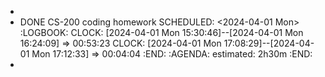 -
- DONE CS-200 coding homework
  SCHEDULED: <2024-04-01 Mon>
  :LOGBOOK:
  CLOCK: [2024-04-01 Mon 15:30:46]--[2024-04-01 Mon 16:24:09] =>  00:53:23
  CLOCK: [2024-04-01 Mon 17:08:29]--[2024-04-01 Mon 17:12:33] =>  00:04:04
  :END:
  :AGENDA:
  estimated: 2h30m
  :END:
-
